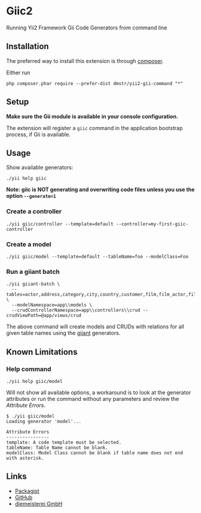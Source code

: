 Giic2
=====

Running Yii2 Framework Gii Code Generators from command line

Installation
------------

The preferred way to install this extension is through [composer](http://getcomposer.org/download/).

Either run

```
php composer.phar require --prefer-dist dmstr/yii2-gii-command "*"
```

Setup
-----

**Make sure the Gii module is available in your console configuration.**

The extension will register a `giic` command in the application bootstrap process, if Gii is available.


Usage
-----

Show available generators:

```
./yii help giic
```

**Note: giic is NOT generating and overwriting code files unless you use the option `--generate=1`**

### Create a controller

```
./yii giic/controller --template=default --controller=my-first-giic-controller
```

### Create a model

```
./yii giic/model --template=default --tableName=foo --modelClass=Foo
```

### Run a giiant batch

```
./yii giiant-batch \
  --tables=actor,address,category,city,country,customer,film,film_actor,film_category,film_text,inventory,language,payment,rental,staff,store \
  --modelNamespace=app\\models \
  --crudControllerNamespace=app\\controllers\\crud --crudViewPath=@app/views/crud
```

The above command will create models and CRUDs with relations for all given table names
using the [giiant](https://github.com/schmunk42/yii2-giiant) generators.


Known Limitations
-----------------

### Help command

```
./yii help giic/model
```

Will not show all available options, a workaround is to look at the generator attributes or run the command without any
parameters and review the *Attribute Errors*.

```
$ ./yii giic/model
Loading generator 'model'...

Attribute Errors
----------------
template: A code template must be selected.
tableName: Table Name cannot be blank.
modelClass: Model Class cannot be blank if table name does not end with asterisk.
```


Links
-----

- [Packagist](https://packagist.org/packages/schmunk42/yii2-giiant)
- [GitHub](https://github.com/schmunk42/yii2-giiant)
- [diemeisterei GmbH](http://diemeisterei.de)